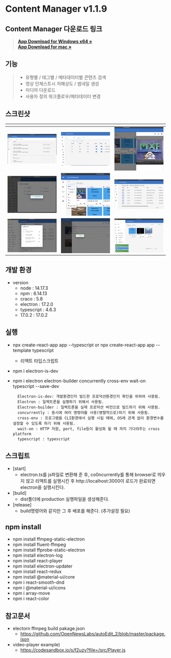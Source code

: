 # Content Manager v1.1.9

## Content Manager 다운로드 링크
> <a href="https://github.com/jun-young1993/electron/releases/download/v1.1.10/ContentManager-Setup-1.1.10-x64.exe"><strong>App Download for Windows x64 »</strong></a>  
> <a href="https://github.com/jun-young1993/electron/releases/download/v1.1.9/ContentManager-1.1.9-arm64.dmg"><strong>App Download for mac »</strong></a> 

## 기능
> - 유형별 / 태그별 / 메타데이터별 콘텐츠 검색  
> - 영상 인제스트시 저해상도 / 썸네일 생성  
> - 미디어 다운로드  
> - 사용자 정의 워크플로우/메타데이터 변경

## 스크린샷
|[]()|[]()|[]()|
|---|---|---|
| [![](./app/test/readme_images/Config.png)](./app/test/readme_images/Config.png) |[![](./app/test/readme_images/Metadata.png)](./app/test/readme_images/Metadata.png)|[![](./app/test/readme_images/Preview.png)](./app/test/readme_images/Preview.png)|
| [![](./app/test/readme_images/TagAllChange.png)](./app/test/readme_images/TagAllChange.png) |[![](./app/test/readme_images/TagChange.png)](./app/test/readme_images/TagChange.png)|[![](./app/test/readme_images/TaskMonitoring.png)](./app/test/readme_images/TaskMonitoring.png)|
| [![](./app/test/readme_images/Workflow.png)](./app/test/readme_images/Workflow.png) |[![](./app/test/readme_images/MetadataEdit.png)](./app/test/readme_images/MetadataEdit.png)|[![](./app/test/readme_images/ContentManagerThumbnail.png)](./app/test/readme_images/ContentManagerThumbnail.png)|


## 개발 환경
- version
    - node : 14.17.3
    - npm : 6.14.13
    - craco : 5.8
    - electron : 17.2.0
    - typescript : 4.6.3
    - 17.0.2 : 17.0.2

## 실행
- npx create-react-app app --typescript or npx create-react-app app --template typescript
	- 리액트 타입스크립트 
- npm i electron-is-dev
- npm i electron electron-builder concurrently cross-env wait-on typescript --save-dev


		Electron-is-dev: 개발환경인지 빌드한 프로덕션환경인지 확인을 위하여 사용됨.
		Electron : 일렉트론을 실행하기 위해서 사용됨.
		Electron-builder : 일렉트론을 실제 프로덕션 버전으로 빌드하기 위해 사용됨.
		concurrently : 동시에 여러 명령어를 사용(병렬적으로)하기 위해 사용됨.
		cross-env : 프로그램을 CLI환경에서 실행 시킬 때에, OS에 관계 없이 환경변수를 설정할 수 있도록 하기 위해 사용됨.
		wait-on : HTTP 자원, port, file등이 활성화 될 때 까지 기다려주는 cross platform
		typescript : typescript






## 스크립트
- [start] 
	- electron.ts를 js파일로 변환해 준 후, co0ncurrently를 통해 browser로 띄우지 않고 리액트를 실행시킨 후 http://localhost:3000이 로드가 완료되면 electron을 실행시킨다.
- [build] 
	- dist폴더에 production 실행파일을 생성해준다.
- [release]
	- build명령어와 같지만 그 후 배포를 해준다. (추가설정 필요)
	

## npm install
- npm install ffmpeg-static-electron
- npm install fluent-ffmpeg
- npm install ffprobe-static-electron
- npm install electron-log
- npm install react-player
- npm install electron-updater
- npm install react-redux
- npm install @material-ui/core
- npm i react-smooth-dnd
- npm i @material-ui/icons
- npm i array-move
- npm i react-color



## 참고문서
- electorn ffmpeg build pakage.json
	- https://github.com/OpenNewsLabs/autoEdit_2/blob/master/package.json
- video-player example)
	- https://codesandbox.io/s/f2uzv?file=/src/Player.js


